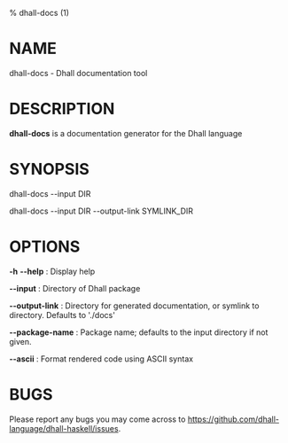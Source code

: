 % dhall-docs (1)

# NAME

dhall-docs - Dhall documentation tool

# DESCRIPTION

**dhall-docs** is a documentation generator for the Dhall language

# SYNOPSIS

  dhall-docs -\-input DIR

  dhall-docs -\-input DIR -\-output-link SYMLINK\_DIR

# OPTIONS

**-h** **-\-help**
:   Display help

**-\-input**
:   Directory of Dhall package

**-\-output-link**
:   Directory for generated documentation, or symlink to directory. Defaults to
 \'./docs\'

**-\-package-name**
:   Package name; defaults to the input directory if not given.

**-\-ascii**
:   Format rendered code using ASCII syntax

# BUGS

Please report any bugs you may come across to
https://github.com/dhall-language/dhall-haskell/issues.
